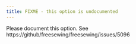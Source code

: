 ```yaml
---
title: FIXME - this option is undocumented
---
```


<Fixme>
Please document this option. See https://github/freesewing/freesewing/issues/5096

</Fixme>
